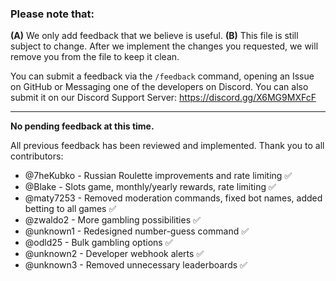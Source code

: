 ### Please note that:
**(A)** We only add feedback that we believe is useful.
**(B)** This file is still subject to change. After we implement the changes you requested, we will remove you from the file to keep it clean.

You can submit a feedback via the `/feedback` command, opening an Issue on GitHub or Messaging one of the developers on Discord. You can also submit it on our Discord Support Server: https://discord.gg/X6MG9MXFcF

---

**No pending feedback at this time.**

All previous feedback has been reviewed and implemented. Thank you to all contributors:
- @7heKubko - Russian Roulette improvements and rate limiting ✅
- @Blake - Slots game, monthly/yearly rewards, rate limiting ✅  
- @maty7253 - Removed moderation commands, fixed bot names, added betting to all games ✅
- @zwaldo2 - More gambling possibilities ✅
- @unknown1 - Redesigned number-guess command ✅
- @odld25 - Bulk gambling options ✅
- @unknown2 - Developer webhook alerts ✅
- @unknown3 - Removed unnecessary leaderboards ✅